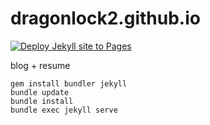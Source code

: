 # dragonlock2.github.io

[![Deploy Jekyll site to Pages](https://github.com/dragonlock2/dragonlock2.github.io/actions/workflows/jekyll.yml/badge.svg)](https://github.com/dragonlock2/dragonlock2.github.io/actions/workflows/jekyll.yml)

blog + resume

```
gem install bundler jekyll
bundle update
bundle install
bundle exec jekyll serve
```
